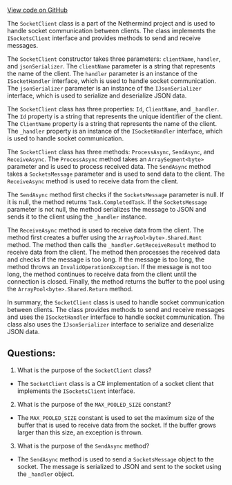 [View code on GitHub](https://github.com/NethermindEth/nethermind/src/Nethermind/Nethermind.Sockets/SocketClient.cs)

The `SocketClient` class is a part of the Nethermind project and is used to handle socket communication between clients. The class implements the `ISocketsClient` interface and provides methods to send and receive messages. 

The `SocketClient` constructor takes three parameters: `clientName`, `handler`, and `jsonSerializer`. The `clientName` parameter is a string that represents the name of the client. The `handler` parameter is an instance of the `ISocketHandler` interface, which is used to handle socket communication. The `jsonSerializer` parameter is an instance of the `IJsonSerializer` interface, which is used to serialize and deserialize JSON data.

The `SocketClient` class has three properties: `Id`, `ClientName`, and `_handler`. The `Id` property is a string that represents the unique identifier of the client. The `ClientName` property is a string that represents the name of the client. The `_handler` property is an instance of the `ISocketHandler` interface, which is used to handle socket communication.

The `SocketClient` class has three methods: `ProcessAsync`, `SendAsync`, and `ReceiveAsync`. The `ProcessAsync` method takes an `ArraySegment<byte>` parameter and is used to process received data. The `SendAsync` method takes a `SocketsMessage` parameter and is used to send data to the client. The `ReceiveAsync` method is used to receive data from the client.

The `SendAsync` method first checks if the `SocketsMessage` parameter is null. If it is null, the method returns `Task.CompletedTask`. If the `SocketsMessage` parameter is not null, the method serializes the message to JSON and sends it to the client using the `_handler` instance.

The `ReceiveAsync` method is used to receive data from the client. The method first creates a buffer using the `ArrayPool<byte>.Shared.Rent` method. The method then calls the `_handler.GetReceiveResult` method to receive data from the client. The method then processes the received data and checks if the message is too long. If the message is too long, the method throws an `InvalidOperationException`. If the message is not too long, the method continues to receive data from the client until the connection is closed. Finally, the method returns the buffer to the pool using the `ArrayPool<byte>.Shared.Return` method.

In summary, the `SocketClient` class is used to handle socket communication between clients. The class provides methods to send and receive messages and uses the `ISocketHandler` interface to handle socket communication. The class also uses the `IJsonSerializer` interface to serialize and deserialize JSON data.
## Questions: 
 1. What is the purpose of the `SocketClient` class?
- The `SocketClient` class is a C# implementation of a socket client that implements the `ISocketsClient` interface.

2. What is the purpose of the `MAX_POOLED_SIZE` constant?
- The `MAX_POOLED_SIZE` constant is used to set the maximum size of the buffer that is used to receive data from the socket. If the buffer grows larger than this size, an exception is thrown.

3. What is the purpose of the `SendAsync` method?
- The `SendAsync` method is used to send a `SocketsMessage` object to the socket. The message is serialized to JSON and sent to the socket using the `_handler` object.